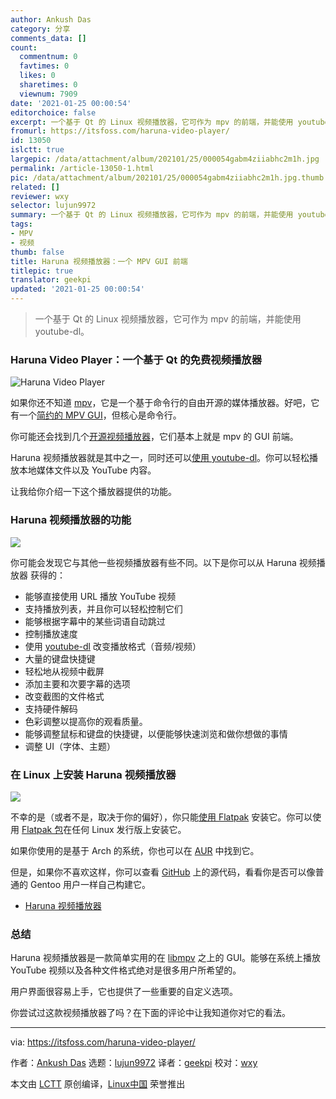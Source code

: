 ```yaml
---
author: Ankush Das
category: 分享
comments_data: []
count:
  commentnum: 0
  favtimes: 0
  likes: 0
  sharetimes: 0
  viewnum: 7909
date: '2021-01-25 00:00:54'
editorchoice: false
excerpt: 一个基于 Qt 的 Linux 视频播放器，它可作为 mpv 的前端，并能使用 youtube-dl。
fromurl: https://itsfoss.com/haruna-video-player/
id: 13050
islctt: true
largepic: /data/attachment/album/202101/25/000054gabm4ziiabhc2m1h.jpg
permalink: /article-13050-1.html
pic: /data/attachment/album/202101/25/000054gabm4ziiabhc2m1h.jpg.thumb.jpg
related: []
reviewer: wxy
selector: lujun9972
summary: 一个基于 Qt 的 Linux 视频播放器，它可作为 mpv 的前端，并能使用 youtube-dl。
tags:
- MPV
- 视频
thumb: false
title: Haruna 视频播放器：一个 MPV GUI 前端
titlepic: true
translator: geekpi
updated: '2021-01-25 00:00:54'
---
```



> 
> 一个基于 Qt 的 Linux 视频播放器，它可作为 mpv 的前端，并能使用 youtube-dl。
> 
> 
> 


### Haruna Video Player：一个基于 Qt 的免费视频播放器


![Haruna Video Player](/data/attachment/album/202101/25/000054gabm4ziiabhc2m1h.jpg)


如果你还不知道 [mpv](https://mpv.io/)，它是一个基于命令行的自由开源的媒体播放器。好吧，它有一个[简约的 MPV GUI](https://itsfoss.com/mpv-video-player/)，但核心是命令行。


你可能还会找到几个[开源视频播放器](https://itsfoss.com/video-players-linux/)，它们基本上就是 mpv 的 GUI 前端。


Haruna 视频播放器就是其中之一，同时还可以[使用 youtube-dl](https://itsfoss.com/download-youtube-linux/)。你可以轻松播放本地媒体文件以及 YouTube 内容。


让我给你介绍一下这个播放器提供的功能。


### Haruna 视频播放器的功能


![](/data/attachment/album/202101/25/000055kaa7uyy7afscaryc.png)


你可能会发现它与其他一些视频播放器有些不同。以下是你可以从 Haruna 视频播放器 获得的：


* 能够直接使用 URL 播放 YouTube 视频
* 支持播放列表，并且你可以轻松控制它们
* 能够根据字幕中的某些词语自动跳过
* 控制播放速度
* 使用 [youtube-dl](https://github.com/ytdl-org/youtube-dl) 改变播放格式（音频/视频）
* 大量的键盘快捷键
* 轻松地从视频中截屏
* 添加主要和次要字幕的选项
* 改变截图的文件格式
* 支持硬件解码
* 色彩调整以提高你的观看质量。
* 能够调整鼠标和键盘的快捷键，以便能够快速浏览和做你想做的事情
* 调整 UI（字体、主题）


### 在 Linux 上安装 Haruna 视频播放器


![](/data/attachment/album/202101/25/000056ak7pd25wwwy5dd4h.png)


不幸的是（或者不是，取决于你的偏好），你只能[使用 Flatpak](https://itsfoss.com/flatpak-guide/) 安装它。你可以使用 [Flatpak 包](https://flathub.org/apps/details/com.georgefb.haruna)在任何 Linux 发行版上安装它。


如果你使用的是基于 Arch 的系统，你也可以在 [AUR](https://itsfoss.com/aur-arch-linux/) 中找到它。


但是，如果你不喜欢这样，你可以查看 [GitHub](https://github.com/g-fb/haruna) 上的源代码，看看你是否可以像普通的 Gentoo 用户一样自己构建它。


* [Haruna 视频播放器](https://github.com/g-fb/haruna)


### 总结


Haruna 视频播放器是一款简单实用的在 [libmpv](https://github.com/mpv-player/mpv/tree/master/libmpv) 之上的 GUI。能够在系统上播放 YouTube 视频以及各种文件格式绝对是很多用户所希望的。


用户界面很容易上手，它也提供了一些重要的自定义选项。


你尝试过这款视频播放器了吗？在下面的评论中让我知道你对它的看法。




---


via: <https://itsfoss.com/haruna-video-player/>


作者：[Ankush Das](https://itsfoss.com/author/ankush/) 选题：[lujun9972](https://github.com/lujun9972) 译者：[geekpi](https://github.com/geekpi) 校对：[wxy](https://github.com/wxy)


本文由 [LCTT](https://github.com/LCTT/TranslateProject) 原创编译，[Linux中国](https://linux.cn/) 荣誉推出